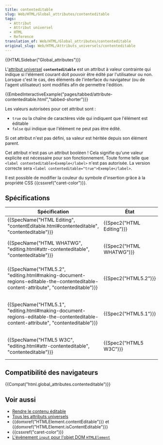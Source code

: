 ```yaml
---
title: contenteditable
slug: Web/HTML/Global_attributes/contenteditable
tags:
  - Attribut
  - Attribut universel
  - HTML
  - Reference
translation_of: Web/HTML/Global_attributes/contenteditable
original_slug: Web/HTML/Attributs_universels/contenteditable
---
```

{{HTMLSidebar("Global_attributes")}}

L'[attribut universel](/fr/docs/Web/HTML/Attributs_universels) **`contenteditable`** est un attribut à valeur contrainte qui indique si l'élément courant doit pouvoir être édité par l'utilisateur ou non. Lorsque c'est le cas, des éléments de l'interface du navigateur (ou de l'agent utilisateur) sont modifiés afin de permettre l'édition.

{{EmbedInteractiveExample("pages/tabbed/attribute-contenteditable.html","tabbed-shorter")}}

Les valeurs autorisées pour cet attribut sont :

- `true` ou la chaîne de caractères vide qui indiquent que l'élément est éditable
- `false` qui indique que l'élément ne peut pas être édité.

Si cet attribut n'est pas défini, sa valeur est héritée depuis son élément parent.

Cet attribut n'est pas un attribut booléen ! Cela signifie qu'une valeur explicite est nécessaire pour son fonctionnement. Toute forme telle que `<label contenteditable>Exemple</label>` n'est pas autorisée. La version correcte sera `<label contenteditable="true">Exemple</label>`.

Il est possible de modifier la couleur du symbole d'insertion grâce à la propriété CSS {{cssxref("caret-color")}}.

## Spécifications

| Spécification                                                                                                                                                                | État                             | Commentaires                                                                                                    |
| ---------------------------------------------------------------------------------------------------------------------------------------------------------------------------- | -------------------------------- | --------------------------------------------------------------------------------------------------------------- |
| {{SpecName("HTML Editing", "contentEditable.html#contenteditable", "contenteditable")}}                                                         | {{Spec2("HTML Editing")}} | Ajout de `"events"`, `"caret"`, `"typing"`, `"plaintext-only"`.                                                 |
| {{SpecName("HTML WHATWG", "editing.html#attr-contenteditable", "contenteditable")}}                                                             | {{Spec2("HTML WHATWG")}} | Aucune modification depuis la dernière dérivation, {{SpecName("HTML5.2")}}                             |
| {{SpecName("HTML5.2", "editing.html#making-document-regions-editable-the-contenteditable-content-attribute", "contenteditable")}} | {{Spec2("HTML5.2")}}     | Dérivation de {{SpecName("HTML WHATWG")}}, aucune modification depuis {{SpecName("HTML5.1")}} |
| {{SpecName("HTML5.1", "editing.html#making-document-regions-editable-the-contenteditable-content-attribute", "contenteditable")}} | {{Spec2("HTML5.1")}}     | Dérivation de {{SpecName("HTML WHATWG")}}, aucune modification depuis {{SpecName("HTML5 W3C")}} |
| {{SpecName("HTML5 W3C", "editing.html#attr-contenteditable", "contenteditable")}}                                                                 | {{Spec2("HTML5 W3C")}}     | Dérivation de {{SpecName("HTML WHATWG")}}, définition initiale.                                        |

## Compatibilité des navigateurs

{{Compat("html.global_attributes.contenteditable")}}

## Voir aussi

- [Rendre le contenu éditable](/fr/docs/Web/HTML/Contenu_editable)
- [Tous les attributs universels](/fr/docs/Web/HTML/Attributs_universels)
- {{domxref("HTMLElement.contentEditable")}} et {{domxref("HTMLElement.isContentEditable")}}
- {{cssxref("caret-color")}}
- [L'évènement `input` pour l'objet DOM `HTMLElement`](/fr/docs/Web/API/HTMLElement/input_event)
